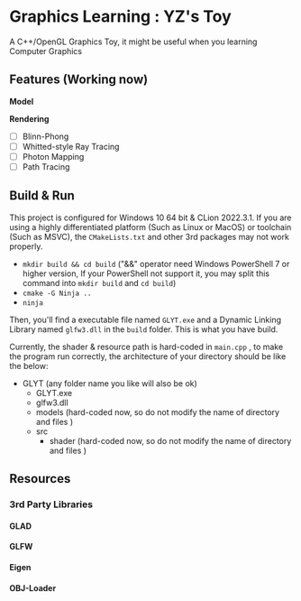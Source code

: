 # Graphics Learning : YZ's Toy

A C++/OpenGL Graphics Toy, it might be useful when you learning Computer Graphics

## Features (Working now)

**Model**

**Rendering**

- [ ] Blinn-Phong
- [ ] Whitted-style Ray Tracing
- [ ] Photon Mapping
- [ ] Path Tracing

## Build & Run

This project is configured for Windows 10 64 bit & CLion 2022.3.1. If you are using a highly differentiated platform (Such as Linux or MacOS) or toolchain (Such as MSVC), the `CMakeLists.txt` and other 3rd packages may not work properly.

- `mkdir build && cd build`  ("&&" operator need Windows PowerShell 7 or higher version, If your PowerShell not support it, you may split this command into `mkdir build` and `cd build`)
- `cmake -G Ninja ..`
- `ninja`

Then, you'll find a executable file named `GLYT.exe` and a Dynamic Linking Library named `glfw3.dll` in the `build` folder.  This is  what you have build.

Currently, the shader & resource path is hard-coded in `main.cpp` , to make the program run correctly, the architecture of your directory should be like the below:

- GLYT (any folder name you like will also be ok)
  - GLYT.exe
  - glfw3.dll
  - models (hard-coded now, so do not modify the name of directory and files )
  - src
    - shader (hard-coded now, so do not modify the name of directory and files )

## Resources

### 3rd Party Libraries

#### GLAD

#### GLFW

#### Eigen

#### OBJ-Loader
